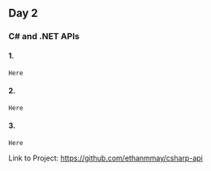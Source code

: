 ## Day 2

### C# and .NET APIs

#### 1. 

```Here```

#### 2. 

```Here```

#### 3. 

```Here```

Link to Project: https://github.com/ethanmmay/csharp-api